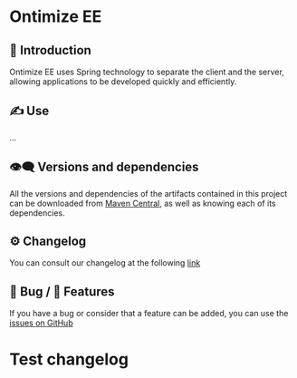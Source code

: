 # Ontimize EE
## 📜 Introduction
Ontimize EE uses Spring technology to separate the client and the server, allowing applications to be developed quickly and efficiently.
## ✍ Use
...
<!-- ## 💼 Documentation
All documentation related to how to use it in a project, tutorials and details of its systems and usage can be found online by accessing the link about [Ontimize EE documentation](https://ontimize.github.io/ontimize-jee/). -->
## 👁️‍🗨️ Versions and dependencies
All the versions and dependencies of the artifacts contained in this project can be downloaded from [Maven Central](https://central.sonatype.dev/namespace/com.ontimize.jee), as well as knowing each of its dependencies.
## :gear: Changelog
You can consult our changelog at the following [link](CHANGELOG.md)
## 🐛 Bug / 🚀 Features
If you have a bug or consider that a feature can be added, you can use the [issues on GitHub](https://github.com/ontimize/ontimize-jee/issues)

# Test changelog